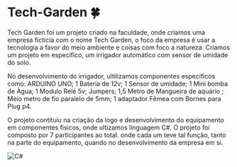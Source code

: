 # Tech-Garden 🍀
Tech Garden foi um projeto criado na faculdade, onde criamos uma empresa fictícia com o nome Tech Garden, o foco da empresa é usar a tecnologia a favor do meio ambiente e coisas com foco a natureza. Criamos um projeto em especifico, um irrigador automático com sensor de umidade do solo. 

No desenvolvimento do irrigador, ultilizamos componentes especificos como:
ARDUINO UNO;
1 Bateria de 12v;
1 Sensor de umidade;
1 Mini bomba de Àgua;
1 Modulo Relé 5v;
Jumpers;
1,5 Metro de Mangueira de aquário ;
Meio metro de fio paralelo de 5mm;
1 adaptador Fêmea com Bornes para Plug p4.


O projeto contituiu na criação da logo e desenvolvimento do equipamento em componentes fisicos, onde ultizamos linguagem C#. 
O projeto foi composto por 7 participantes ao total. onde cada um teve tal função, tanto na parte do equipamento, quando no desenvolvimento da empresa em si. 

<div style="display: inline_block">
  <img align="center" alt="C#" src="https://img.shields.io/badge/C%23-239120?style=for-the-badge&logo=c-sharp&logoColor=white" />
</div><br/>
